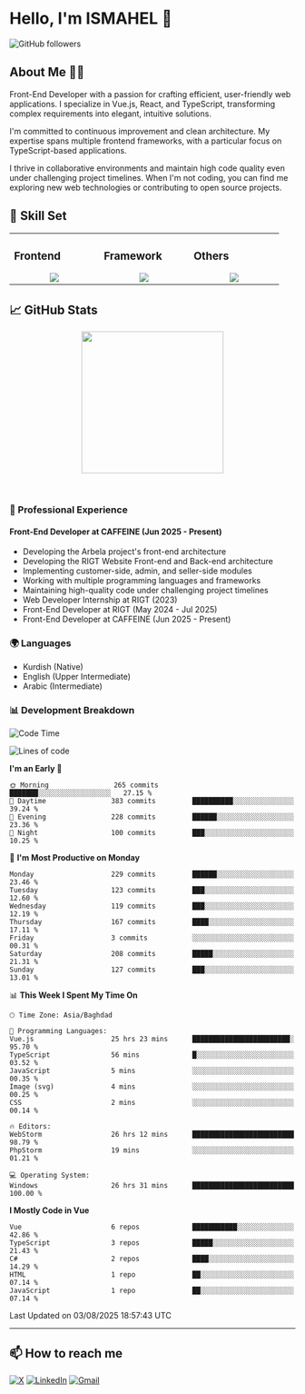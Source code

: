 # Hello, I'm ISMAHEL 👋 
![GitHub followers](https://img.shields.io/github/followers/ismahelZero) 

## About Me 👨‍💻
Front-End Developer with a passion for crafting efficient, user-friendly web applications. I specialize in Vue.js, React, and TypeScript, transforming complex requirements into elegant, intuitive solutions.

I'm committed to continuous improvement and clean architecture. My expertise spans multiple frontend frameworks, with a particular focus on TypeScript-based applications.

I thrive in collaborative environments and maintain high code quality even under challenging project timelines. When I'm not coding, you can find me exploring new web technologies or contributing to open source projects.

## 💼 Skill Set

<table><tr><td valign="top" width="25%">

### Frontend  
<a href="https://github.com/ismahelZero">
<div align="center">  
       <img src="https://skillicons.dev/icons?i=html,css,bootstrap,tailwind,js,ts&perline=4" /> 
</div>
</a>
 </td><td valign="top" width="25%">
        
### Framework
<a href="https://github.com/ismahelZero">
<div align="center">
       <img src="https://skillicons.dev/icons?i=vuejs,nuxtjs,react&perline=4" /> 
</div>
</a>

</td><td valign="top" width="25%">
  
### Others
<a href="https://github.com/ismahelZero">
<div align="center">
       <img src="https://skillicons.dev/icons?i=git,github,npm,figma,vscode,webstorm,discord,vscodeqt&perline=4" /> 
</div>
</a>
</td>
</tr></table>


## 📈 GitHub Stats
<!-- Activity Graph -->
<p align="center">
  <a href="https://github.com/ismahelZero">
    <img height=250 src="https://github-readme-activity-graph.vercel.app/graph?username=ismahelZero&bg_color=282c34&color=FDFD96&line=FDFD96&point=FFFFFF&area_color=79FE96&border_radius=24.5&title_color=FDFD96&border_radius=20px"/>
  </a> 
</p>

<br>

### 💼 Professional Experience
#### Front-End Developer at CAFFEINE (Jun 2025 - Present)
- Developing the Arbela project's front-end architecture
- Developing the RIGT Website Front-end and Back-end architecture
- Implementing customer-side, admin, and seller-side modules
- Working with multiple programming languages and frameworks
- Maintaining high-quality code under challenging project timelines
- Web Developer Internship at RIGT (2023)
- Front-End Developer at RIGT (May 2024 - Jul 2025)
- Front-End Developer at CAFFEINE (Jun 2025 - Present)

### 🌍 Languages
- Kurdish (Native)
- English (Upper Intermediate)
- Arabic (Intermediate)

### 📊 Development Breakdown
<!--START_SECTION:waka-->
![Code Time](http://img.shields.io/badge/Code%20Time-1%2C289%20hrs%2048%20mins-blue)

![Lines of code](https://img.shields.io/badge/From%20Hello%20World%20I%27ve%20Written-5.9%20million%20lines%20of%20code-blue)

**I'm an Early 🐤** 

```text
🌞 Morning                265 commits         ███████░░░░░░░░░░░░░░░░░░   27.15 % 
🌆 Daytime                383 commits         ██████████░░░░░░░░░░░░░░░   39.24 % 
🌃 Evening                228 commits         ██████░░░░░░░░░░░░░░░░░░░   23.36 % 
🌙 Night                  100 commits         ███░░░░░░░░░░░░░░░░░░░░░░   10.25 % 
```
📅 **I'm Most Productive on Monday** 

```text
Monday                   229 commits         ██████░░░░░░░░░░░░░░░░░░░   23.46 % 
Tuesday                  123 commits         ███░░░░░░░░░░░░░░░░░░░░░░   12.60 % 
Wednesday                119 commits         ███░░░░░░░░░░░░░░░░░░░░░░   12.19 % 
Thursday                 167 commits         ████░░░░░░░░░░░░░░░░░░░░░   17.11 % 
Friday                   3 commits           ░░░░░░░░░░░░░░░░░░░░░░░░░   00.31 % 
Saturday                 208 commits         █████░░░░░░░░░░░░░░░░░░░░   21.31 % 
Sunday                   127 commits         ███░░░░░░░░░░░░░░░░░░░░░░   13.01 % 
```


📊 **This Week I Spent My Time On** 

```text
🕑︎ Time Zone: Asia/Baghdad

💬 Programming Languages: 
Vue.js                   25 hrs 23 mins      ████████████████████████░   95.70 % 
TypeScript               56 mins             █░░░░░░░░░░░░░░░░░░░░░░░░   03.52 % 
JavaScript               5 mins              ░░░░░░░░░░░░░░░░░░░░░░░░░   00.35 % 
Image (svg)              4 mins              ░░░░░░░░░░░░░░░░░░░░░░░░░   00.25 % 
CSS                      2 mins              ░░░░░░░░░░░░░░░░░░░░░░░░░   00.14 % 

🔥 Editors: 
WebStorm                 26 hrs 12 mins      █████████████████████████   98.79 % 
PhpStorm                 19 mins             ░░░░░░░░░░░░░░░░░░░░░░░░░   01.21 % 

💻 Operating System: 
Windows                  26 hrs 31 mins      █████████████████████████   100.00 % 
```

**I Mostly Code in Vue** 

```text
Vue                      6 repos             ███████████░░░░░░░░░░░░░░   42.86 % 
TypeScript               3 repos             █████░░░░░░░░░░░░░░░░░░░░   21.43 % 
C#                       2 repos             ████░░░░░░░░░░░░░░░░░░░░░   14.29 % 
HTML                     1 repo              ██░░░░░░░░░░░░░░░░░░░░░░░   07.14 % 
JavaScript               1 repo              ██░░░░░░░░░░░░░░░░░░░░░░░   07.14 % 
```




 Last Updated on 03/08/2025 18:57:43 UTC
<!--END_SECTION:waka-->

---
## 📫 How to reach me
[![X](https://img.shields.io/badge/X-informational?style=for-the-badge&logo=X&logoColor=white)](https://www.twitter.com/ismahel_zero/)
[![LinkedIn](https://img.shields.io/badge/LinkedIn-0077B5?style=for-the-badge&logo=linkedin&logoColor=white)](https://linkedin.com/in/ismahel-zero-1053b4228)
[![Gmail](https://img.shields.io/badge/Gmail-informational?style=for-the-badge&color=EA4335&logo=gmail&logoColor=white)](mailto:ismahel.zero94@gmail.com?subject=Hey!)
